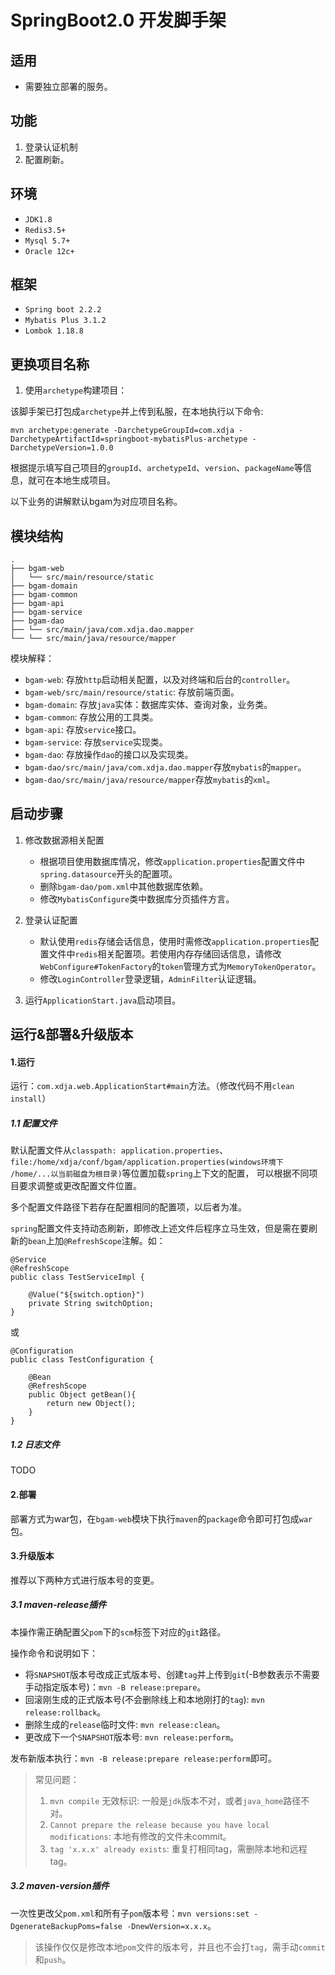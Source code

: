 # SpringBoot2.0 开发脚手架

## 适用
+ 需要独立部署的服务。

## 功能
 1. 登录认证机制
 2. 配置刷新。
 
## 环境
+ `JDK1.8`
+ `Redis3.5+`
+ `Mysql 5.7+`
+ `Oracle 12c+`

## 框架
+ `Spring boot 2.2.2`
+ `Mybatis Plus 3.1.2`
+ `Lombok 1.18.8`

## 更换项目名称
1. 使用`archetype`构建项目：

该脚手架已打包成`archetype`并上传到私服，在本地执行以下命令:
```
mvn archetype:generate -DarchetypeGroupId=com.xdja -DarchetypeArtifactId=springboot-mybatisPlus-archetype -DarchetypeVersion=1.0.0
```
根据提示填写自己项目的`groupId`、`archetypeId`、`version`、`packageName`等信息，就可在本地生成项目。

以下业务的讲解默认bgam为对应项目名称。
## 模块结构
```
.
├── bgam-web
│   └── src/main/resource/static
├── bgam-domain
├── bgam-common
├── bgam-api
├── bgam-service
├── bgam-dao
├── └── src/main/java/com.xdja.dao.mapper
└── └── src/main/java/resource/mapper
```
模块解释：
+ `bgam-web`: 存放`http`启动相关配置，以及对终端和后台的`controller`。
+ `bgam-web/src/main/resource/static`: 存放前端页面。
+ `bgam-domain`: 存放`java`实体：数据库实体、查询对象，业务类。
+ `bgam-common`: 存放公用的工具类。
+ `bgam-api`: 存放`service`接口。
+ `bgam-service`: 存放`service`实现类。
+ `bgam-dao`: 存放操作`dao`的接口以及实现类。
+ `bgam-dao/src/main/java/com.xdja.dao.mapper`存放`mybatis`的`mapper`。
+ `bgam-dao/src/main/java/resource/mapper`存放`mybatis`的`xml`。

## 启动步骤
1. 修改数据源相关配置
     + 根据项目使用数据库情况，修改`application.properties`配置文件中`spring.datasource`开头的配置项。
     + 删除`bgam-dao/pom.xml`中其他数据库依赖。
     + 修改`MybatisConfigure`类中数据库分页插件方言。
     
2. 登录认证配置
     + 默认使用`redis`存储会话信息，使用时需修改`application.properties`配置文件中`redis`相关配置项。若使用内存存储回话信息，请修改`WebConfigure#TokenFactory`的`token`管理方式为`MemoryTokenOperator`。
     + 修改`LoginController`登录逻辑，`AdminFilter`认证逻辑。
     
3. 运行`ApplicationStart.java`启动项目。

## 运行&部署&升级版本
#### 1.运行

运行：`com.xdja.web.ApplicationStart#main`方法。（修改代码不用`clean install`）
##### 1.1 配置文件
默认配置文件从`classpath: application.properties`、`file:/home/xdja/conf/bgam/application.properties(windows环境下 /home/...以当前磁盘为根目录)`等位置加载`spring`上下文的配置，
可以根据不同项目要求调整或更改配置文件位置。

多个配置文件路径下若存在配置相同的配置项，以后者为准。

`spring`配置文件支持动态刷新，即修改上述文件后程序立马生效，但是需在要刷新的`bean`上加`@RefreshScope`注解。如：
```
@Service
@RefreshScope
public class TestServiceImpl {

    @Value("${switch.option}")
    private String switchOption;
}
```
或
```
@Configuration
public class TestConfiguration {

    @Bean
    @RefreshScope
    public Object getBean(){
        return new Object();
    }
}
```

##### 1.2 日志文件
TODO

#### 2.部署

部署方式为war包，在`bgam-web`模块下执行`maven`的`package`命令即可打包成`war`包。

#### 3.升级版本
推荐以下两种方式进行版本号的变更。

##### 3.1 maven-release插件
本操作需正确配置父`pom`下的`scm`标签下对应的`git`路径。

操作命令和说明如下：
+ 将`SNAPSHOT`版本号改成正式版本号、创建`tag`并上传到`git`(-B参数表示不需要手动指定版本号)：`mvn -B release:prepare`。
+ 回滚刚生成的正式版本号(不会删除线上和本地刚打的`tag`): `mvn release:rollback`。
+ 删除生成的`release`临时文件: `mvn release:clean`。
+ 更改成下一个`SNAPSHOT`版本号: `mvn release:perform`。

发布新版本执行：`mvn -B release:prepare release:perform`即可。
> 常见问题：
>1. `mvn compile` 无效标识: 一般是`jdk`版本不对，或者`java_home`路径不对。
>2. `Cannot prepare the release because you have local modifications`: 本地有修改的文件未commit。
>3. `tag 'x.x.x' already exists`: 重复打相同tag，需删除本地和远程tag。

##### 3.2 maven-version插件
一次性更改父`pom.xml`和所有子`pom`版本号：`mvn versions:set -DgenerateBackupPoms=false -DnewVersion=x.x.x`。
> 该操作仅仅是修改本地`pom`文件的版本号，并且也不会打`tag`，需手动`commit`和`push`。
